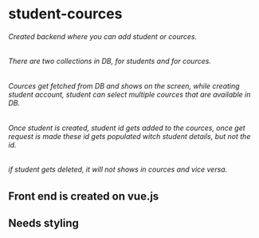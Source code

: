 # student-cources
######  Created backend where you can add student or cources.
######  There are two collections in DB, for students and for cources.
######  Cources get fetched from DB and shows on the screen, while creating student account, student can select multiple cources that are available in DB.
######  Once student is created, student id gets added to the cources, once get request is made these id gets populated witch student details, but not the id.
###### if student gets deleted, it will not shows in cources and vice versa.

## Front end is created on vue.js
## Needs styling
